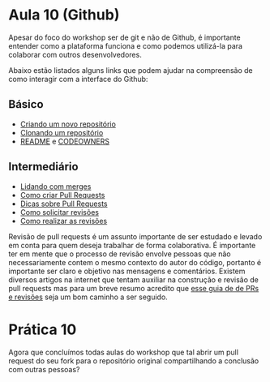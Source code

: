 # Aula 10 (Github)

Apesar do foco do workshop ser de git e não de Github, é importante entender como a plataforma funciona e como podemos utilizá-la para colaborar com outros desenvolvedores.

Abaixo estão listados alguns links que podem ajudar na compreensão de como interagir com a interface do Github:


## Básico
- [Criando um novo repositório](https://docs.github.com/pt/repositories/creating-and-managing-repositories/creating-a-new-repository)
- [Clonando um repositório](https://docs.github.com/pt/repositories/creating-and-managing-repositories/cloning-a-repository)
- [README](https://docs.github.com/pt/repositories/managing-your-repositorys-settings-and-features/customizing-your-repository/about-readmes) e [CODEOWNERS](https://docs.github.com/pt/repositories/managing-your-repositorys-settings-and-features/customizing-your-repository/about-code-owners)

## Intermediário
- [Lidando com merges](https://docs.github.com/pt/repositories/configuring-branches-and-merges-in-your-repository/configuring-pull-request-merges/about-merge-methods-on-github)
- [Como criar Pull Requests](https://docs.github.com/pt/pull-requests/collaborating-with-pull-requests/proposing-changes-to-your-work-with-pull-requests/creating-a-pull-request?tool=webui)
- [Dicas sobre Pull Requests](https://docs.github.com/pt/pull-requests/collaborating-with-pull-requests/getting-started/best-practices-for-pull-requests)
- [Como solicitar revisões](https://docs.github.com/pt/pull-requests/collaborating-with-pull-requests/proposing-changes-to-your-work-with-pull-requests/requesting-a-pull-request-review)
- [Como realizar as revisões](https://docs.github.com/pt/pull-requests/collaborating-with-pull-requests/reviewing-changes-in-pull-requests)

Revisão de pull requests é um assunto importante de ser estudado e levado em conta para quem deseja trabalhar de forma colaborativa. É importante ter em mente que o processo de revisão envolve pessoas que não necessariamente contem o mesmo contexto do autor do código, portanto é importante ser claro e objetivo nas mensagens e comentários.
Existem diversos artigos na internet que tentam auxiliar na construção e revisão de pull requests mas para um breve resumo acredito que [esse guia de de PRs e revisões](https://github.com/mawrkus/pull-request-review-guide?tab=readme-ov-file) seja um bom caminho a ser seguido.

# Prática 10

Agora que concluímos todas aulas do workshop que tal abrir um pull request do seu fork para o repositório original compartilhando a conclusão com outras pessoas?
